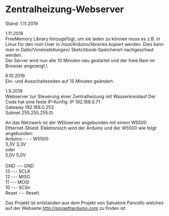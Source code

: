 # Zentralheizung-Webserver

Stand: 1.11.2019

1.11.2019\
FreeMemory Library hinzugefügt, um sie laden zu können muss es z.B. in Linux für den root-User in /root/Arduino/libraries kopiert werden. Dies kann man in Datei/Voreinstellungen/ Sketchbook-Speicherort nachgeschaut werden.\
Der Server wird nun alle 10 Minuten neu gestartet und der freie Ram im Browser angezeigt.\

6.10.2019\
Ein- und Ausschaltezeiten auf 15 Minuten geändert.

1.9.2019\
Webserver zur Steuerung einer Zentralheizung mit Wasserkreislauf
Der Code hat eine feste IP-Konfig:
IP 192.168.0.71\
Gateway 192.168.0.253\
Subnet 255.255.255.0\

An das Netzwerk ist der WEbserver angebunden mit einem W5500 Ethernet-Shield.
Elektronisch wird der Arduino und der W5500 wie folgt angebunden:\
Arduino - - - W5500\
3,3V        3,3V\
oder\
5,0V        5,0V\
\
GND   ---     GND\
13    ---     SCLK\
12    ---     MISO\
11    ---     MOSI\
10    ---     SCSn\
Reset ---     Reset\

Das Projekt ist entstanden aus dem Projekt von Salvatore Fancello welches auf der Webseite http://progettiarduino.com zu finden ist.
